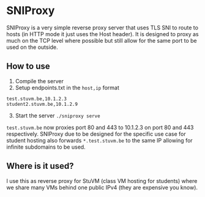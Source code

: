 # SNIProxy

SNIProxy is a very simple reverse proxy server that uses TLS SNI to route to hosts (in HTTP mode it just uses the Host header).
It is designed to proxy as much on the TCP level where possible but still allow for the same port to be used on the outside.

## How to use

1. Compile the server
2. Setup endpoints.txt in the `host,ip` format

```
test.stuvm.be,10.1.2.3
student2.stuvm.be,10.1.2.9
```

3. Start the server `./sniproxy serve`

`test.stuvm.be` now proxies port 80 and 443 to 10.1.2.3 on port 80 and 443 respectively.
SNIProxy due to be designed for the specific use case for student hosting also forwards `*.test.stuvm.be` to the same IP allowing for infinite subdomains to be used.

## Where is it used?

I use this as reverse proxy for StuVM (class VM hosting for students) where we share many VMs behind one public IPv4 (they are expensive you know).
